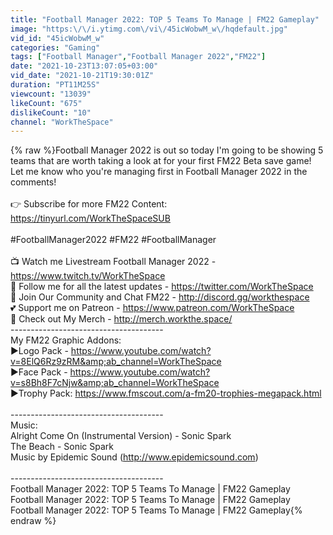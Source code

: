 ```yaml
---
title: "Football Manager 2022: TOP 5 Teams To Manage | FM22 Gameplay"
image: "https:\/\/i.ytimg.com\/vi\/45icWobwM_w\/hqdefault.jpg"
vid_id: "45icWobwM_w"
categories: "Gaming"
tags: ["Football Manager","Football Manager 2022","FM22"]
date: "2021-10-23T13:07:05+03:00"
vid_date: "2021-10-21T19:30:01Z"
duration: "PT11M25S"
viewcount: "13039"
likeCount: "675"
dislikeCount: "10"
channel: "WorkTheSpace"
---
```

{% raw %}Football Manager 2022 is out so today I'm going to be showing 5 teams that are worth taking a look at for your first FM22 Beta save game!<br />Let me know who you're managing first in Football Manager 2022 in the comments!<br /><br />👉 Subscribe for more FM22 Content: <a rel="nofollow" target="blank" href="https://tinyurl.com/WorkTheSpaceSUB">https://tinyurl.com/WorkTheSpaceSUB</a><br /><br />#FootballManager2022 #FM22 #FootballManager<br /><br />📺 Watch me Livestream Football Manager 2022 - <a rel="nofollow" target="blank" href="https://www.twitch.tv/WorkTheSpace">https://www.twitch.tv/WorkTheSpace</a><br />📌 Follow me for all the latest updates - <a rel="nofollow" target="blank" href="https://twitter.com/WorkTheSpace">https://twitter.com/WorkTheSpace</a><br />🙌 Join Our Community and Chat FM22 - <a rel="nofollow" target="blank" href="http://discord.gg/workthespace">http://discord.gg/workthespace</a><br />💕 Support me on Patreon - <a rel="nofollow" target="blank" href="https://www.patreon.com/WorkTheSpace">https://www.patreon.com/WorkTheSpace</a><br />👕 Check out My Merch - <a rel="nofollow" target="blank" href="http://merch.workthe.space/">http://merch.workthe.space/</a><br />--------------------------------------<br />My FM22 Graphic Addons:<br />►Logo Pack - <a rel="nofollow" target="blank" href="https://www.youtube.com/watch?v=8ElQ6Rz9zRM&amp;ab_channel=WorkTheSpace">https://www.youtube.com/watch?v=8ElQ6Rz9zRM&amp;ab_channel=WorkTheSpace</a><br />►Face Pack - <a rel="nofollow" target="blank" href="https://www.youtube.com/watch?v=s8Bh8F7cNjw&amp;ab_channel=WorkTheSpace">https://www.youtube.com/watch?v=s8Bh8F7cNjw&amp;ab_channel=WorkTheSpace</a><br />▶Trophy Pack: <a rel="nofollow" target="blank" href="https://www.fmscout.com/a-fm20-trophies-megapack.html">https://www.fmscout.com/a-fm20-trophies-megapack.html</a><br /><br />--------------------------------------<br />Music:<br />Alright Come On (Instrumental Version) - Sonic Spark<br />The Beach - Sonic Spark<br />Music by Epidemic Sound (<a rel="nofollow" target="blank" href="http://www.epidemicsound.com)">http://www.epidemicsound.com)</a><br /><br />--------------------------------------<br />Football Manager 2022: TOP 5 Teams To Manage | FM22 Gameplay<br />Football Manager 2022: TOP 5 Teams To Manage | FM22 Gameplay<br />Football Manager 2022: TOP 5 Teams To Manage | FM22 Gameplay{% endraw %}
